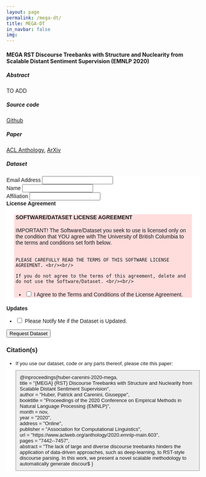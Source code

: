 ```yaml
---
layout: page
permalink: /mega-dt/
title: MEGA-DT
in_navbar: false
img:
---
```


#### MEGA RST Discourse Treebanks with Structure and Nuclearity from Scalable Distant Sentiment Supervision (EMNLP 2020)

##### Abstract
<p>TO ADD</p>

##### Source code
<p><a href="https://github.com/nlpat/MEGA-DT">Github</a></p>

##### Paper
<p><a href='https://www.aclweb.org/anthology/2020.emnlp-main.603/'>ACL Anthology</a>, <a href='https://arxiv.org/abs/2011.03017'>ArXiv</a></p>

##### Dataset
<!-- Begin Mailchimp Signup Form -->
<link href="//cdn-images.mailchimp.com/embedcode/classic-10_7.css" rel="stylesheet" type="text/css">
<style type="text/css">
    #mc_embed_signup{background:#fff; clear:left; font:14px Helvetica,Arial,sans-serif; }
</style>
<div id="mc_embed_signup">
<form action="https://ubc.us7.list-manage.com/subscribe/post?u=b9676ec5adca06377da9ed08f&amp;id=872526054c" method="post" id="mc-embedded-subscribe-form" name="mc-embedded-subscribe-form" class="validate" target="_blank" novalidate>
        <div id="mc_embed_signup_scroll">

<div class="mc-field-group">
    <label for="mce-EMAIL">Email Address </label>
    <input type="email" value="" name="EMAIL" class="required email" id="mce-EMAIL">
</div>
<div class="mc-field-group">
    <label for="mce-FNAME">Name </label>
    <input type="text" value="" name="FNAME" class="required" id="mce-FNAME">
</div>
<div class="mc-field-group">
    <label for="mce-MMERGE2">Affiliation </label>
    <input type="text" value="" name="MMERGE2" class="required" id="mce-MMERGE2">
</div>
<div class="mc-field-group input-group">
    <strong>License Agreement </strong>
    <div style='background-color: #ffdddd; margin: 20px; padding-top: -4px; padding-left: 4px; padding-right: 4px'>
    <h4>SOFTWARE/DATASET LICENSE AGREEMENT</h4>
    <div style='height: 150px; overflow:auto;'>
    IMPORTANT! The Software/Dataset you seek to use is licensed only on the condition that YOU agree with The University of British Columbia to the terms and conditions set forth below. <br/><br/>

    PLEASE CAREFULLY READ THE TERMS OF THIS SOFTWARE LICENSE AGREEMENT. <br/><br/>

    If you do not agree to the terms of this agreement, delete and do not use the Software/Dataset. <br/><br/>

    1) License to use the UBC Software. The MEGA-DT software/dataset (the “Software”) you seek to use is licensed only on the condition that you ("YOU") agree with The University of British Columbia, a corporation continued under the University Act of British Col$
    <br/><br/>
    103 – 6190 Agronomy Road, <br/>
    Vancouver, British Columbia, <br/>
    V6T 1Z3
    <br/><br/>
    to the terms and conditions set forth below. UBC grants to YOU a non-exclusive, non-transferable, non-sublicensable right to use the Software on a single computer at a single location and on the terms and conditions set out in this Agreement, for internal tri$
    <br/><br/>
    2) Representation of Authority. YOU represent and warrant to UBC that YOU possess the legal authority to enter into this Agreement, and that YOU will be financially responsible for your use of the Software. You agree to be responsible for all license fees, co$
    <br/><br/>
    3) Confidential Information. YOU agree that the Software and any and all documentation, knowledge, know-how and/or techniques relating to the Software, is and will remain the sole and absolute property of UBC. YOU acknowledge that all documentation, trade-mar$
    <br/><br/>
    4) Use of Third Party Code. The Software may use or incorporate certain third party code libraries which UBC has obtained under various licenses or permissions. Information on the libraries, and where applicable, source code to the libraries, may be obtained $
    <br/><br/>
    5) No Warranty. YOU further acknowledge and agree that the Software is experimental in nature and is provided to YOU on an “as is” basis and for internal evaluation purposes only. UBC has no obligation to provide any services, modifications, upgrades, updates$
    <br/><br/>
    6) Limitation of liability. You agree that in no event shall UBC be liable to YOU or any third party for any indirect, consequential, incidental, punitive or special damages whatsoever, without regard to cause or theory of liability, or any damages (whether d$
    <br/><br/>
    7) Restrictions of Use. YOU SHALL NOT and will NOT authorize any third party to:
    Make copies of the Software, other than a single backup copy, and any such copy together with the original must be kept in YOUR possession or control. YOU shall reproduce and include the copyright notice of UBC on any backup copy;
    Reverse engineer, reproduce, derive source code, modify, improve, adapt, translate, decompile, disassemble, copy, translate into another computer language, create data or executable programs which mimic data or functionality in the Software, and/or create der$
    Distribute, sell, resell, lease, transfer, loan, assign, trade, rent, publish or otherwise transfer the Software or any part thereof and/or copies thereof, to others;
    License or sublicense the use of the Software to others without the written permission of UBC;
    Use, without its express permission, the name of UBC or any trademark or logo of UBC in advertising, publicity, or otherwise;
    Use the Software, or permit use of the Software, or make the Software or any portion of it, in any form, available for use on the Internet, in a network, multi-user arrangement, remote access arrangement, including without limitation in circumstances where th$
    Remove, disable or circumvent any security protections, proprietary notices or labels contained on or within the Software; and
    Export or re-export the Software or any copy or adaptation, whether in violation of any applicable laws or regulations or otherwise.
    <br/><br/>
    8) Indemnification. You agree to indemnify, defend and hold harmless UBC, its board of governors, officers, employees, faculty, students, staff or agents from and against any and all liability, loss, damage, action, claim or expense (including attorney’s fees$
    <br/><br/>
    9) Termination. YOU may terminate the license at any time by ceasing all use of the Software and destroying or deleting the Software (including the related documentation), together with all copies in any form. UBC may terminate this license immediately, and t$
    <br/><br/>
    10) Governing law. You agree this agreement shall be governed by, interpreted and construed in accordance with, the laws of the Province of British Comlumbia, and where applicable, the laws of Canada, without regard to any conflict of laws principles that wou$
    <br/><br/>
    11) Miscellaneous. No modification of this Agreement will be binding on the parties, unless in writing and signed by an authorized representative of each party. Should any provision of this Agreement be declared invalid or unenforceable, then such provision s$
    <br/><br/>
    APPENDIX
    <br/><br/>
    THIRD PARTY LIBRARIES
    <br/><br/>
    PyTorch, Copyright (c) 2016-Facebook, Inc (Adam Paszke) obtained under the BSD licence, found here: https://github.com/pytorch/pytorch/blob/master/LICENSE<br/><br/>
    Two-Stage Parser, Copyright (c) 2019 Yizhong Wang, found here: https://github.com/yizhongw/StageDP<br/><br/>
    MILNet, Copyright (c) Stefanos Angelidis, found here: https://github.com/stangelid/oposum<br/><br/>
    </div>
</div>
<ul><li><input type="checkbox" value="1" required name="group[78430][1]" id="mce-group[78430]-78430-0"><label for="mce-group[78430]-78430-0"> I Agree to the Terms and Conditions of the License Agreement.</label></li>
</ul>
</div>
<div class="mc-field-group input-group">
    <strong>Updates </strong>
    <ul><li><input type="checkbox" value="2" name="group[78434][2]" id="mce-group[78434]-78434-0"><label for="mce-group[78434]-78434-0"> Please Notify Me if the Dataset is Updated.</label></li>
</ul>
</div>
<div style="display:none" class="mc-field-group input-group">
    <strong>Dataset </strong>
    <ul><li><input type="checkbox" value="4" name="group[78438][4]" id="mce-group[78438]-78438-0" checked><label for="mce-group[78438]-78438-0">MEGA-DT</label></li>
</ul>
</div>
    <div id="mce-responses" class="clear">
        <div class="response" id="mce-error-response" style="display:none"></div>
        <div class="response" id="mce-success-response" style="display:none"></div>
    </div>    <!-- real people should not fill this in and expect good things - do not remove this or risk form bot signups-->
    <div style="position: absolute; left: -5000px;" aria-hidden="true"><input type="text" name="b_b9676ec5adca06377da9ed08f_872526054c" tabindex="-1" value=""></div>
    <div class="clear"><input type="submit" value="Request Dataset" name="subscribe" id="mc-embedded-subscribe" class="button"></div>
    </div>
</form>
</div>
<script type='text/javascript' src='//s3.amazonaws.com/downloads.mailchimp.com/js/mc-validate.js'></script>
<script type='text/javascript'>(function($) {window.fnames = new Array(); window.ftypes = new Array();fnames[0]='EMAIL';ftypes[0]='email';fnames[1]='FNAME';ftypes[1]='text';fnames[2]='MMERGE2';ftypes[2]='text';}(jQuery));var $mcj = jQuery.noConflict(true);</script>
<script type='text/javascript'>
    $(function(){
        var requiredCheckboxes = $('.options :checkbox[required]');
        requiredCheckboxes.change(function(){
            if(requiredCheckboxes.is(':checked')) {
                requiredCheckboxes.removeAttr('required');
            } else {
                requiredCheckboxes.attr('required', 'required');
            }
        });
    });
</script>
 <h3>Citation(s)</h3>
        <ul>
        <li>
        <font face="Arial" size="2">If you use our dataset, code or any parts thereof, please cite this paper:<br/>
        <p style='background-color: #eee; border: 1px solid #999; display: block; padding: 10px; margin-top:10px;'>
                @inproceedings{huber-carenini-2020-mega,<br/>
                title = "{MEGA} {RST} Discourse Treebanks with Structure and Nuclearity from Scalable Distant Sentiment Supervision",<br/>
                author = "Huber, Patrick  and Carenini, Giuseppe",<br/>
                booktitle = "Proceedings of the 2020 Conference on Empirical Methods in Natural Language Processing (EMNLP)",<br/>
                month = nov,<br/>
                year = "2020",<br/>
                address = "Online",<br/>
                publisher = "Association for Computational Linguistics",<br/>
                url = "https://www.aclweb.org/anthology/2020.emnlp-main.603",<br/>
                pages = "7442--7457",<br/>
                abstract = "The lack of large and diverse discourse treebanks hinders the application of data-driven approaches, such as deep-learning, to RST-style discourse parsing. In this work, we present a novel scalable methodology to automatically generate discour$
                }<br/></p>
</font>
        </li>
        </ul>
